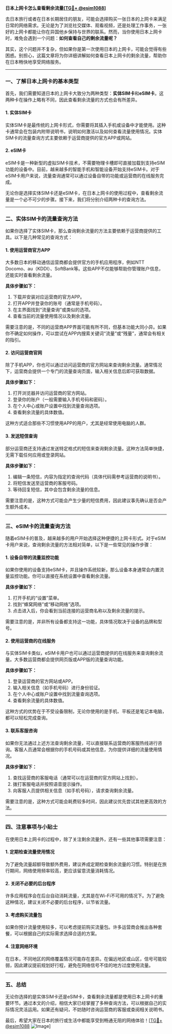 **日本上网卡怎么查看剩余流量[[TG💪+ @esim1088](https://t.me/s/esim1088)]**

去日本旅行或者在日本长期居住的朋友，可能会选择购买一张日本的上网卡来满足日常的网络需求。无论是为了浏览社交媒体、观看视频，还是处理工作事务，一张好的上网卡都能让你在异国他乡保持与世界的联系。然而，当你使用日本上网卡时，难免会遇到一个问题：**如何查看自己的剩余流量呢？**

其实，这个问题并不复杂，但如果你是第一次使用日本的上网卡，可能会觉得有些困惑。别担心，这篇文章将为你详细讲解如何查看日本上网卡的剩余流量，帮助你在日本畅快地享受网络服务。

---

### **一、了解日本上网卡的基本类型**

首先，我们需要知道日本的上网卡大致分为两种类型：**实体SIM卡**和**eSIM卡**。这两种卡在操作上略有不同，因此查看剩余流量的方式也会有所差异。

#### **1. 实体SIM卡**
实体SIM卡是最传统的上网卡形式，你需要将其插入手机或设备中才能使用。这种卡通常会在包装内附带说明书，说明如何激活以及如何查看流量使用情况。实体SIM卡的流量查询方式主要依赖于运营商提供的官方APP或网站。

#### **2. eSIM卡**
eSIM卡是一种新型的虚拟SIM卡技术，不需要物理卡槽即可直接加载到支持eSIM功能的设备中。目前，越来越多的智能手机和智能设备开始支持eSIM卡。对于eSIM卡用户来说，流量查询通常可以通过设备自带的功能或运营商的在线服务完成。

无论你是选择实体SIM卡还是eSIM卡，在日本上网卡的使用过程中，查看剩余流量是一个必不可少的步骤。接下来，我们将分别介绍两种卡的查询方法。

---

### **二、实体SIM卡的流量查询方法**

如果你选择了实体SIM卡，那么查询剩余流量的方法主要依赖于运营商提供的工具。以下是几种常见的查询方式：

#### **1. 使用运营商官方APP**
大多数日本的移动通信运营商都会提供官方的手机应用程序，例如NTT Docomo、au（KDDI）、SoftBank等。这些APP不仅能够帮助你管理账户信息，还能实时查看剩余流量。

**具体步骤如下：**
1. 下载并安装对应运营商的官方APP。
2. 打开APP并登录你的账号（通常是手机号码）。
3. 在主界面找到“流量查询”或类似的选项。
4. 查看当前的流量使用情况以及剩余流量。

需要注意的是，不同的运营商APP界面可能有所不同，但基本功能大同小异。如果你不确定如何操作，可以尝试在APP内搜索关键词“流量”或“残量”，通常会有相关的指引。

#### **2. 访问运营商官网**
除了手机APP，你也可以通过访问运营商的官方网站来查询剩余流量。通常情况下，运营商会提供一个专门的流量查询页面，输入相关信息后即可获取数据。

**具体步骤如下：**
1. 打开浏览器并访问运营商的官方网站。
2. 登录你的账户（一般需要输入手机号码和密码）。
3. 在个人中心或账户设置中找到流量查询选项。
4. 查看剩余流量的具体数值。

这种方式适合那些不习惯使用APP的用户，尤其是经常使用电脑的人群。

#### **3. 发送短信查询**
部分运营商还支持通过发送特定格式的短信来查询剩余流量。这种方法简单快捷，无需下载任何应用或登录网站。

**具体步骤如下：**
1. 编辑一条短信，内容为指定的查询代码（具体代码需参考运营商的说明书）。
2. 将短信发送至运营商的客服号码。
3. 等待回复短信，其中会包含剩余流量的信息。

需要注意的是，这种方式可能会产生少量的短信费用，因此建议事先确认是否会产生额外成本。

---

### **三、eSIM卡的流量查询方法**

随着eSIM卡的普及，越来越多的用户开始选择这种便捷的上网卡形式。对于eSIM卡用户来说，查询剩余流量的方法相对简单，以下是一些常见的操作步骤：

#### **1. 设备自带的流量监控功能**
如果你使用的设备支持eSIM卡，并且操作系统较新，那么设备本身通常会内置流量监控功能。你可以直接在系统设置中查看剩余流量。

**具体步骤如下：**
1. 打开手机的“设置”菜单。
2. 找到“蜂窝网络”或“移动网络”选项。
3. 点击进入后，你会看到当前连接的运营商名称以及剩余流量的提示。

需要注意的是，并非所有设备都支持这一功能，具体情况取决于设备的品牌和型号。

#### **2. 使用运营商的在线服务**
与实体SIM卡类似，eSIM卡用户也可以通过运营商提供的在线服务来查询剩余流量。大多数运营商都会提供网页版或APP版的流量查询功能。

**具体步骤如下：**
1. 登录运营商的官方网站或APP。
2. 输入相关信息（如手机号码）进行身份验证。
3. 在个人中心或账户设置中找到流量查询选项。
4. 查看剩余流量的具体数值。

这种方式的优势在于不受设备限制，无论你使用的是手机、平板还是笔记本电脑，都可以轻松完成查询。

#### **3. 联系客服咨询**
如果你无法通过上述方法查询剩余流量，可以直接联系运营商的客服热线进行咨询。客服人员通常会根据你的手机号码或其他信息，为你提供详细的流量使用情况。

**具体步骤如下：**
1. 查找运营商的客服电话（通常可以在运营商的官方网站上找到）。
2. 拨打客服电话并按照语音提示操作。
3. 向客服人员提供相关信息（如手机号码），请求查询剩余流量。

需要注意的是，这种方式可能会耗费较多时间，因此建议优先尝试其他更高效的方法。

---

### **四、注意事项与小贴士**

在使用日本上网卡的过程中，除了关注剩余流量外，还有一些其他事项需要注意：

#### **1. 定期检查流量使用情况**
为了避免流量超额导致额外费用，建议养成定期检查剩余流量的习惯。特别是在旅行期间，网络使用频率较高，更应该留意流量消耗情况。

#### **2. 关闭不必要的后台程序**
许多应用程序会在后台自动消耗流量，尤其是在Wi-Fi不可用的情况下。为了避免这种情况，建议关闭不必要的后台程序，以节省流量。

#### **3. 考虑购买流量包**
如果你预计流量使用较多，可以考虑提前购买流量包。许多运营商会推出各种套餐，可以根据自己的实际需求选择合适的方案。

#### **4. 注意网络环境**
在日本，不同地区的网络覆盖情况可能存在差异。在偏远地区或山区，信号可能较弱，因此建议提前规划好行程，避免在网络信号不佳的地方过度使用流量。

---

### **五、总结**

无论你选择的是实体SIM卡还是eSIM卡，查看剩余流量都是使用日本上网卡的重要环节。通过本文的介绍，相信大家已经掌握了多种查询方法，可以根据自己的实际情况灵活运用。如果还有疑问，不妨随时咨询运营商的客服或查阅相关说明书。

最后，希望大家在日本的旅行或生活中都能享受到畅通无阻的网络体验！[[TG💪+ @esim1088](https://t.me/s/esim1088) ![Image](https://i.postimg.cc/4NQfJmqS/Snipaste-2025-05-13-00-14-12.png)]